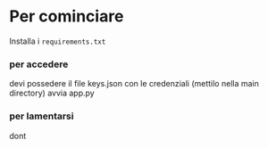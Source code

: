 # Per cominciare
Installa i `requirements.txt`

### per accedere
devi possedere il file keys.json con le credenziali (mettilo nella main directory)
avvia app.py

### per lamentarsi
dont

